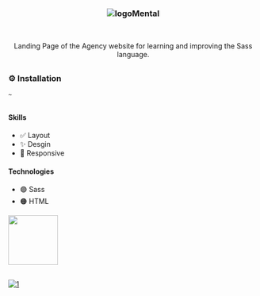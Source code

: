 ### <p align='center'> ![logoMental](https://github.com/fabioVitorio/pag_bootstrap/assets/109548564/acbc2aca-4aa3-42a4-a6d4-7a3ce01cf09e) </p>
<br>
<p align='center'> Landing Page of the Agency website for learning and improving the Sass language.<br></p>

##
### ⚙️ Installation
```bash
~
```
##
#### Skills
- ✅ Layout <br>
- ✨ Desgin <br>
- 📱 Responsive <br>
 #### Technologies
- 🟣 Sass <br>
- 🟠 HTML <br>

<div>
  <img height="100em" src="https://github-readme-stats.vercel.app/api/pin/?username=fabioVitorio&repo=site_agency"/>
  <a href="https://github.com/fabioVitorio">
</div>

## 
![1](https://user-images.githubusercontent.com/109548564/203210266-2017c680-d306-4488-a532-88182a242803.PNG)

